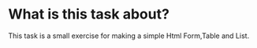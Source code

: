 # What is this task about?

This task is a small exercise for making a simple Html Form,Table and List.
